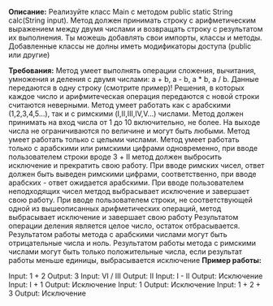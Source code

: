 **Описание:**
Реализуйте класс Main с методом public static String calc(String input). Метод должен принимать строку с арифметическим выражением между двумя числами и возвращать строку с результатом их выполнения. Ты можешь добавлять свои импорты, классы и методы. Добавленные классы не долны иметь модификаторы доступа (public или другие)

**Требования:**
Метод умеет выполнять операции сложения, вычитания, умножения и деления с двумя числами: a + b, a - b, a * b, a / b. Данные передаются в одну строку (смотрите пример)! Решения, в которых каждое число и арифмитеческая операция передаются с новой строки считаются неверными.
Метод умеет работать как с арабскими (1,2,3,4,5…), так и с римскими (I,II,III,IV,V…) числами.
Метод должен принимать на вход числа от 1 до 10 включительно, не более. На выходе числа не ограничиваются по величине и могут быть любыми.
Метод умеет работать только с целыми числами.
Метод умеет работать только с арабскими или римскими цифрами одновременно, при вводе пользователем строки вроде 3 + II метод должен выбросить исключение и прекратить свою работу.
При вводе римских чисел, ответ должен быть выведен римскими цифрами, соответственно, при вводе арабских - ответ ожидается арабскими.
При вводе пользователем неподходящих чисел метдод выбрасывает исключение и завершает свою работу.
При вводе пользователем строки, не соответствующей одной из вышеописанных арифметических операций, метод выбрасывает исключение и завершает свою работу
Результатом операции деления является целое число, остаток отбрасывается.
Результатом работы метода с арабскими числами могут быть отрицательные числа и ноль. Результатом работы метода с римскими числами могут быть только положительные числа, если результат работы меньше единицы, выбрасывается исключение
**Пример работы:**

Input:
1 + 2
Output:
3
Input:
VI / III
Output:
II
Input:
I - II
Output:
Исключение
Input:
I + 1
Output:
Исключение
Input:
1
Output:
Исключение
Input:
1 + 2 + 3
Output:
Исключение
